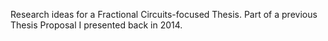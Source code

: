 Research ideas for a Fractional Circuits-focused Thesis. 
Part of a previous Thesis Proposal I presented back in 2014.
